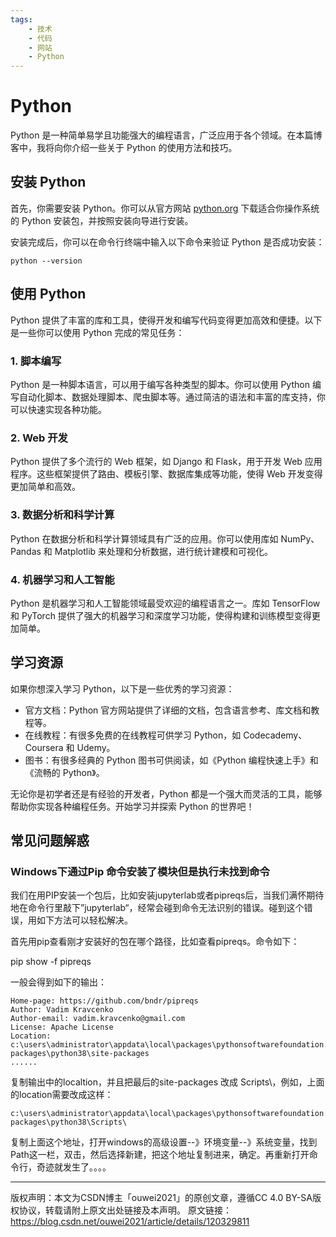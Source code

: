 ```yaml
---
tags:
    - 技术
    - 代码
    - 网站    
    - Python
---
```


# Python

Python 是一种简单易学且功能强大的编程语言，广泛应用于各个领域。在本篇博客中，我将向你介绍一些关于 Python 的使用方法和技巧。

## 安装 Python

首先，你需要安装 Python。你可以从官方网站 [python.org](https://www.python.org) 下载适合你操作系统的 Python 安装包，并按照安装向导进行安装。

安装完成后，你可以在命令行终端中输入以下命令来验证 Python 是否成功安装：

```shell
python --version
```

## 使用 Python

Python 提供了丰富的库和工具，使得开发和编写代码变得更加高效和便捷。以下是一些你可以使用 Python 完成的常见任务：

### 1. 脚本编写

Python 是一种脚本语言，可以用于编写各种类型的脚本。你可以使用 Python 编写自动化脚本、数据处理脚本、爬虫脚本等。通过简洁的语法和丰富的库支持，你可以快速实现各种功能。

### 2. Web 开发

Python 提供了多个流行的 Web 框架，如 Django 和 Flask，用于开发 Web 应用程序。这些框架提供了路由、模板引擎、数据库集成等功能，使得 Web 开发变得更加简单和高效。

### 3. 数据分析和科学计算

Python 在数据分析和科学计算领域具有广泛的应用。你可以使用库如 NumPy、Pandas 和 Matplotlib 来处理和分析数据，进行统计建模和可视化。

### 4. 机器学习和人工智能

Python 是机器学习和人工智能领域最受欢迎的编程语言之一。库如 TensorFlow 和 PyTorch 提供了强大的机器学习和深度学习功能，使得构建和训练模型变得更加简单。

## 学习资源

如果你想深入学习 Python，以下是一些优秀的学习资源：

- 官方文档：Python 官方网站提供了详细的文档，包含语言参考、库文档和教程等。
- 在线教程：有很多免费的在线教程可供学习 Python，如 Codecademy、Coursera 和 Udemy。
- 图书：有很多经典的 Python 图书可供阅读，如《Python 编程快速上手》和《流畅的 Python》。

无论你是初学者还是有经验的开发者，Python 都是一个强大而灵活的工具，能够帮助你实现各种编程任务。开始学习并探索 Python 的世界吧！

## 常见问题解惑

### Windows下通过Pip 命令安装了模块但是执行未找到命令

我们在用PIP安装一个包后，比如安装jupyterlab或者pipreqs后，当我们满怀期待地在命令行里敲下”jupyterlab“，经常会碰到命令无法识别的错误。碰到这个错误，用如下方法可以轻松解决。

首先用pip查看刚才安装好的包在哪个路径，比如查看pipreqs。命令如下：

pip show -f pipreqs

一般会得到如下的输出：

```
Home-page: https://github.com/bndr/pipreqs
Author: Vadim Kravcenko
Author-email: vadim.kravcenko@gmail.com
License: Apache License
Location: c:\users\administrator\appdata\local\packages\pythonsoftwarefoundation.python.3.8_qbz5n2kfra8p0\localcache\local-packages\python38\site-packages
......
```

复制输出中的localtion，并且把最后的site-packages 改成 Scripts\，例如，上面的location需要改成这样：

```
c:\users\administrator\appdata\local\packages\pythonsoftwarefoundation.python.3.8_qbz5n2kfra8p0\localcache\local-packages\python38\Scripts\
```

复制上面这个地址，打开windows的高级设置--》环境变量--》系统变量，找到Path这一栏，双击，然后选择新建，把这个地址复制进来，确定。再重新打开命令行，奇迹就发生了。。。。

---

版权声明：本文为CSDN博主「ouwei2021」的原创文章，遵循CC 4.0 BY-SA版权协议，转载请附上原文出处链接及本声明。
原文链接：https://blog.csdn.net/ouwei2021/article/details/120329811
